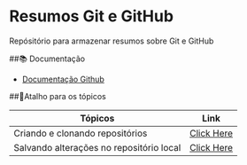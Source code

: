 
# Resumos Git e GitHub

Repósitório para armazenar resumos sobre Git e GitHub

##📚 Documentação 

- [Documentação Github](https://docs.github.com/)

##🚀Atalho para os tópicos 

| Tópicos | Link |
|---------|------|
Criando e clonando repositórios | [Click Here](https://github.com/anadcruz/git_commands/blob/main/criando_e_clonando_reposit%C3%B3rios.py)
Salvando alterações no repositório local|[Click Here](https://github.com/anadcruz/git_commands/blob/main/salvando_alteracoes_no_repositorio_local.py)
